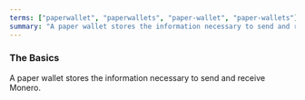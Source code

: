 ```yaml
---
terms: ["paperwallet", "paperwallets", "paper-wallet", "paper-wallets"]
summary: "A paper wallet stores the information necessary to send and receive Monero"
---
```


### The Basics

A paper wallet stores the information necessary to send and receive Monero.
